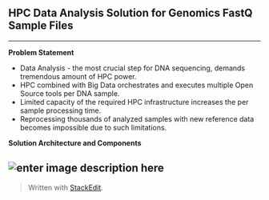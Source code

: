 HPC Data Analysis Solution for Genomics FastQ Sample Files
----------


----------


**Problem Statement**

 - Data Analysis - the most crucial step for DNA sequencing, demands
   tremendous amount of HPC power.
 - HPC combined with Big Data orchestrates and executes multiple Open
   Source tools per DNA sample.
 - Limited capacity of the required HPC infrastructure increases the per
   sample processing time.
 - Reprocessing thousands of analyzed samples with new reference data
   becomes impossible due to such limitations.

**Solution Architecture and Components**

![enter image description here](https://github.com/Microsoft-USEduAzure/templates/blob/master/Genomics-FastQDataAnalysis/solarch1.png?raw=true)
----------



> Written with [StackEdit](https://stackedit.io/).
